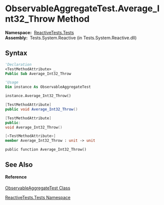 # ObservableAggregateTest.Average\_Int32\_Throw Method

**Namespace:**  [ReactiveTests.Tests](ReactiveTests.Tests\ReactiveTests.Tests.md)  
**Assembly:**  Tests.System.Reactive (in Tests.System.Reactive.dll)

## Syntax

```vb
'Declaration
<TestMethodAttribute> _
Public Sub Average_Int32_Throw
```

```vb
'Usage
Dim instance As ObservableAggregateTest

instance.Average_Int32_Throw()
```

```csharp
[TestMethodAttribute]
public void Average_Int32_Throw()
```

```c++
[TestMethodAttribute]
public:
void Average_Int32_Throw()
```

```fsharp
[<TestMethodAttribute>]
member Average_Int32_Throw : unit -> unit 
```

```jscript
public function Average_Int32_Throw()
```

## See Also

#### Reference

[ObservableAggregateTest Class](ObservableAggregateTest\ObservableAggregateTest.md)

[ReactiveTests.Tests Namespace](ReactiveTests.Tests\ReactiveTests.Tests.md)




